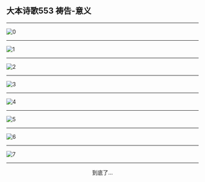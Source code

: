 
## 大本诗歌553 祷告-意义
        
<div id="aplayer0"></div>

---

<img alt="0" data-original="https://cdn.jsdelivr.net/gh/k34869/shi/data/d0553/0">

---

<img alt="1" data-original="https://cdn.jsdelivr.net/gh/k34869/shi/data/d0553/1">

---

<img alt="2" data-original="https://cdn.jsdelivr.net/gh/k34869/shi/data/d0553/2">

---

<img alt="3" data-original="https://cdn.jsdelivr.net/gh/k34869/shi/data/d0553/3">

---

<img alt="4" data-original="https://cdn.jsdelivr.net/gh/k34869/shi/data/d0553/4">

---

<img alt="5" data-original="https://cdn.jsdelivr.net/gh/k34869/shi/data/d0553/5">

---

<img alt="6" data-original="https://cdn.jsdelivr.net/gh/k34869/shi/data/d0553/6">

---

<img alt="7" data-original="https://cdn.jsdelivr.net/gh/k34869/shi/data/d0553/7">

---

<p style="text-align: center">到底了...</p>

<script src="/js/dist-view.js"></script>

<script>
MAIN.id = 'd0553';
        
const ap0 = new APlayer({
    container: document.getElementById('aplayer0'),
    volume: 1,
    loop: 'none',
    preload: 'none',
    audio: [{
        name: '大本诗歌553.mp3',
        artist: '大本诗歌',
        url: 'https://res.wx.qq.com/voice/getvoice?mediaid=MzI0NTk3MDM5M18yMjQ3NDk0NDcx',
        cover: '/favicon'
    }]
});
</script>

